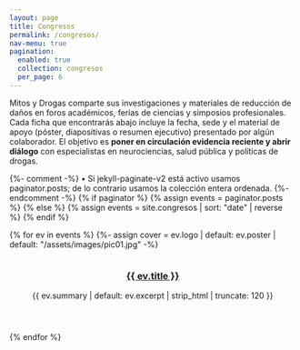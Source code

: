 ```yaml
---
layout: page
title: Congresos
permalink: /congresos/
nav-menu: true
pagination:
  enabled: true
  collection: congresos
  per_page: 6
---
```


<!-- Intro -->
<section id="intro">
  <div class="inner">
    <p>Mitos y Drogas comparte sus investigaciones y materiales de reducción de daños en foros académicos, ferias de ciencias y simposios profesionales.  
    Cada ficha que encontrarás abajo incluye la fecha, sede y el material de apoyo (póster, diapositivas o resumen ejecutivo) presentado por algún colaborador.  
    El objetivo es <strong>poner en circulación evidencia reciente y abrir diálogo</strong> con especialistas en neurociencias, salud pública y políticas de drogas.</p>
  </div>
</section>

<!-- Tiles -->
<section id="one" class="tiles">
  {%- comment -%}
  • Si jekyll-paginate-v2 está activo usamos paginator.posts;
    de lo contrario usamos la colección entera ordenada.
  {%- endcomment -%}
  {% if paginator %}
    {% assign events = paginator.posts %}
  {% else %}
    {% assign events = site.congresos | sort: "date" | reverse %}
  {% endif %}

  {% for ev in events %}
    {%- assign cover = ev.logo | default: ev.poster | default: "/assets/images/pic01.jpg" -%}
    <article>
      <span class="image">
        <img src="{{ cover | relative_url }}" alt="" />
      </span>
      <header class="major">
        <h3><a href="{{ ev.url | relative_url }}" class="link">{{ ev.title }}</a></h3>
        <p>{{ ev.summary | default: ev.excerpt | strip_html | truncate: 120 }}</p>
      </header>
    </article>
  {% endfor %}
</section>
